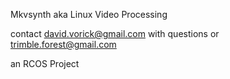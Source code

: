 Mkvsynth
aka Linux Video Processing

contact david.vorick@gmail.com with questions
or trimble.forest@gmail.com   


an RCOS Project
